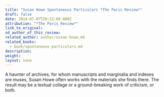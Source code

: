 ```yaml
---
title: "Susan Howe Spontaneous Particulars *The Paris Review*"
draft: false
date: 2014-07-07T20:22:00.000Z
attribution: "*The Paris Review*"
link_to_original:
nd_author_of_this_review:
related_author: author/susan-howe.md
related_books:
  - book/spontaneous-particulars.md
description:
weight:
layout: none
---
```

A haunter of archives, for whom manuscripts and marginalia and indexes are muses, Susan Howe often works with the materials she finds there. The result may be a textual collage or a ground-breaking work of criticism, or both.

